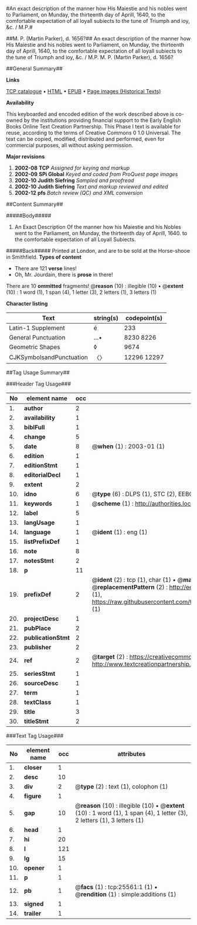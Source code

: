 #An exact description of the manner how His Maiestie and his nobles went to Parliament, on Munday, the thirteenth day of Aprill, 1640, to the comfortable expectation of all loyall subiects to the tune of Triumph and ioy, &c. / M.P.#

##M. P. (Martin Parker), d. 1656?##
An exact description of the manner how His Maiestie and his nobles went to Parliament, on Munday, the thirteenth day of Aprill, 1640, to the comfortable expectation of all loyall subiects to the tune of Triumph and ioy, &c. / M.P.
M. P. (Martin Parker), d. 1656?

##General Summary##

**Links**

[TCP catalogue](http://www.ota.ox.ac.uk/tcp/)  • 
[HTML](http://tei.it.ox.ac.uk/tcp/Texts-HTML/free/A08/A08953.html)  • 
[EPUB](http://tei.it.ox.ac.uk/tcp/Texts-EPUB/free/A08/A08953.epub) • 
[Page images (Historical Texts)](https://data.historicaltexts.jisc.ac.uk/view?pubId=eebo-22458855e&pageId=eebo-22458855e-25561-1)

**Availability**

This keyboarded and encoded edition of the
	       work described above is co-owned by the institutions
	       providing financial support to the Early English Books
	       Online Text Creation Partnership. This Phase I text is
	       available for reuse, according to the terms of Creative
	       Commons 0 1.0 Universal. The text can be copied,
	       modified, distributed and performed, even for
	       commercial purposes, all without asking permission.

**Major revisions**

1. __2002-08__ __TCP__ *Assigned for keying and markup*
1. __2002-09__ __SPi Global__ *Keyed and coded from ProQuest page images*
1. __2002-10__ __Judith Siefring__ *Sampled and proofread*
1. __2002-10__ __Judith Siefring__ *Text and markup reviewed and edited*
1. __2002-12__ __pfs__ *Batch review (QC) and XML conversion*

##Content Summary##

#####Body#####

1. An Exact Description Of the manner how his Maiestie and his Nobles went to the Parliament, on Munday, the thirteenth day of Aprill, 1640. to the comfortable expectation of all Loyall Subiects.

#####Back#####
Printed at London, and are to be sold at the Horse-shooe in Smithfield.
**Types of content**

  * There are 121 **verse** lines!
  * Oh, Mr. Jourdain, there is **prose** in there!

There are 10 **ommitted** fragments! 
 @__reason__ (10) : illegible (10)  •  @__extent__ (10) : 1 word (1), 1 span (4), 1 letter (3), 2 letters (1), 3 letters (1)

**Character listing**


|Text|string(s)|codepoint(s)|
|---|---|---|
|Latin-1 Supplement|é|233|
|General Punctuation|…•|8230 8226|
|Geometric Shapes|◊|9674|
|CJKSymbolsandPunctuation|〈〉|12296 12297|

##Tag Usage Summary##

###Header Tag Usage###

|No|element name|occ|attributes|
|---|---|---|---|
|1.|__author__|2||
|2.|__availability__|1||
|3.|__biblFull__|1||
|4.|__change__|5||
|5.|__date__|8| @__when__ (1) : 2003-01 (1)|
|6.|__edition__|1||
|7.|__editionStmt__|1||
|8.|__editorialDecl__|1||
|9.|__extent__|2||
|10.|__idno__|6| @__type__ (6) : DLPS (1), STC (2), EEBO-CITATION (1), OCLC (1), VID (1)|
|11.|__keywords__|1| @__scheme__ (1) : http://authorities.loc.gov/ (1)|
|12.|__label__|5||
|13.|__langUsage__|1||
|14.|__language__|1| @__ident__ (1) : eng (1)|
|15.|__listPrefixDef__|1||
|16.|__note__|8||
|17.|__notesStmt__|2||
|18.|__p__|11||
|19.|__prefixDef__|2| @__ident__ (2) : tcp (1), char (1)  •  @__matchPattern__ (2) : ([0-9\-]+):([0-9IVX]+) (1), (.+) (1)  •  @__replacementPattern__ (2) : http://eebo.chadwyck.com/downloadtiff?vid=$1&page=$2 (1), https://raw.githubusercontent.com/textcreationpartnership/Texts/master/tcpchars.xml#$1 (1)|
|20.|__projectDesc__|1||
|21.|__pubPlace__|2||
|22.|__publicationStmt__|2||
|23.|__publisher__|2||
|24.|__ref__|2| @__target__ (2) : https://creativecommons.org/publicdomain/zero/1.0/ (1), http://www.textcreationpartnership.org/docs/. (1)|
|25.|__seriesStmt__|1||
|26.|__sourceDesc__|1||
|27.|__term__|1||
|28.|__textClass__|1||
|29.|__title__|3||
|30.|__titleStmt__|2||


###Text Tag Usage###

|No|element name|occ|attributes|
|---|---|---|---|
|1.|__closer__|1||
|2.|__desc__|10||
|3.|__div__|2| @__type__ (2) : text (1), colophon (1)|
|4.|__figure__|1||
|5.|__gap__|10| @__reason__ (10) : illegible (10)  •  @__extent__ (10) : 1 word (1), 1 span (4), 1 letter (3), 2 letters (1), 3 letters (1)|
|6.|__head__|1||
|7.|__hi__|20||
|8.|__l__|121||
|9.|__lg__|15||
|10.|__opener__|1||
|11.|__p__|1||
|12.|__pb__|1| @__facs__ (1) : tcp:25561:1 (1)  •  @__rendition__ (1) : simple:additions (1)|
|13.|__signed__|1||
|14.|__trailer__|1||
